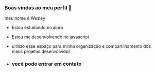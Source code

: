 ### Boas vindas ao meu perfil 👋

meu nome é Wesley
- Estou estudando no alura
- Estou me desenvolvendo no javascript
- ultilizo esse espaço para minha organização e compartilhamento dos meus projetos desenvolvidos

- ### vocé pode entrar em contato
